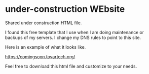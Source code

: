 # under-construction WEbsite
Shared under construction HTML file.

I found this free template that I use when I am doing maintenance or backups of my servers.
I change my DNS rules to point to this site.

Here is an example of what it looks like.

https://comingsoon.tovartech.org/

Feel free to download this html file and customize to your needs.
